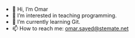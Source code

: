 - 👋 Hi, I’m Omar
- 👀 I’m interested in teaching programming.
- 🌱 I’m currently learning Git.
- 📫 How to reach me: omar.sayed@stemate.net

<!---
Omar-Sayed95/Omar-Sayed95 is a ✨ special ✨ repository because its `README.md` (this file) appears on your GitHub profile.
You can click the Preview link to take a look at your changes.
--->
